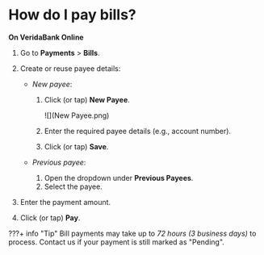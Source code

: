 # How do I pay bills?

**On VeridaBank Online**

1.	Go to **Payments** > **Bills**.

2.	Create or reuse payee details:<br>
    -	*New payee*:

        1. Click (or tap) **New Payee**.

            ![](New Payee.png)<br>

        2. Enter the required payee details (e.g., account number).
        3. Click (or tap) **Save**.

    - *Previous payee*:
        1.	Open the dropdown under **Previous Payees**.
        2.	Select the payee.

3.	Enter the payment amount.

4.	Click (or tap) **Pay**.

???+ info "Tip"
    Bill payments may take up to *72 hours (3 business days)* to process. Contact us if your payment is still marked as "Pending".
